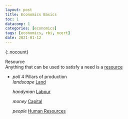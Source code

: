 ```yaml
---
layout: post
title: Economics Basics
toc: 1
datacomp: 1
categories: [economics]
tags: [economics, rbi, ncert]
date: 2021-01-12
---
```


{:.nocount}
<div class="thi-box" markdown="1">
<div class="box-title" markdown="1">
Resource
</div>
<div class="box-content" markdown="1">
Anything that can be used
to satisfy a need is a <a href="economics-basics-resources.html">resource</a>
</div>
</div>


<ul class="collapsible" data-collapsible="accordion">
<li>
<div class="collapsible-header" markdown="1"><i class="material-icons">poll</i>
4 Pillars of production
</div>
<div class="collapsible-body" markdown="1">
<i class="material-icons">landscape</i> <a href="economics-basics-Land.html">Land</a>

<i class="material-icons">handyman</i> <a href="economics-basics-Labour.html">Labour</a>

<i class="material-icons">money</i> <a href="economics-basics-Capital.html">Capital</a>

<i class="material-icons">people</i> <a href="economics-basics-HumanResources.html">Human Resources</a>
</div>

</li>
</ul>